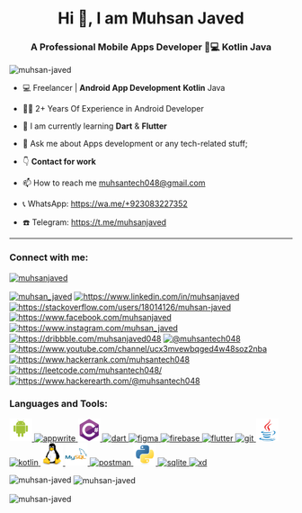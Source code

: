 

<h1 align="center">Hi 👋, I am Muhsan Javed</h1>
<h3 align="center">A Professional Mobile Apps Developer 📱💻 Kotlin Java </h3>

<p align="left"> <img src="https://komarev.com/ghpvc/?username=muhsan-javed&label=Profile%20views&color=0e75b6&style=flat" alt="muhsan-javed" /> </p>
 
- 💻 Freelancer | **Android App Development** **Kotlin** Java
- 👨‍💻 2+ Years Of Experience in Android Developer
- 🌱 I am currently learning **Dart** & **Flutter**
- 💬 Ask me about Apps development or any tech-related stuff;
  

- 👇 **Contact for work**
- 📫 How to reach me muhsantech048@gmail.com
- 📞 WhatsApp: https://wa.me/+923083227352
- ☎️ Telegram: https://t.me/muhsanjaved
** **

<h3 align="left">Connect with me:</h3>
<p align="left">

<a href="https://t.me/muhsanjaved" target="blank"><img align="center" src="https://raw.githubusercontent.com/rahuldkjain/github-profile-readme-generator/master/src/images/icons/Social/telegram.svg" alt="muhsanjaved" height="30" width="40" /></a>

<a href="https://twitter.com/muhsan_javed" target="blank"><img align="center" src="https://raw.githubusercontent.com/rahuldkjain/github-profile-readme-generator/master/src/images/icons/Social/twitter.svg" alt="muhsan_javed" height="30" width="40" /></a>
<a href="https://www.linkedin.com/in/muhsanjaved" target="blank"><img align="center" src="https://raw.githubusercontent.com/rahuldkjain/github-profile-readme-generator/master/src/images/icons/Social/linked-in-alt.svg" alt="https://www.linkedin.com/in/muhsanjaved" height="30" width="40" /></a>
<a href="https://stackoverflow.com/users/18014126/muhsan-javed" target="blank"><img align="center" src="https://raw.githubusercontent.com/rahuldkjain/github-profile-readme-generator/master/src/images/icons/Social/stack-overflow.svg" alt="https://stackoverflow.com/users/18014126/muhsan-javed" height="30" width="40" /></a>
<a href="https://www.facebook.com/muhsanjaved" target="blank"><img align="center" src="https://raw.githubusercontent.com/rahuldkjain/github-profile-readme-generator/master/src/images/icons/Social/facebook.svg" alt="https://www.facebook.com/muhsanjaved" height="30" width="40" /></a>
<a href="https://www.instagram.com/muhsan_javed/" target="blank"><img align="center" src="https://raw.githubusercontent.com/rahuldkjain/github-profile-readme-generator/master/src/images/icons/Social/instagram.svg" alt="https://www.instagram.com/muhsan_javed" height="30" width="40" /></a>
<a href="https://dribbble.com/muhsanjaved048" target="blank"><img align="center" src="https://raw.githubusercontent.com/rahuldkjain/github-profile-readme-generator/master/src/images/icons/Social/dribbble.svg" alt="https://dribbble.com/muhsanjaved048" height="30" width="40" /></a>
<a href="https://medium.com/@muhsantech048" target="blank"><img align="center" src="https://raw.githubusercontent.com/rahuldkjain/github-profile-readme-generator/master/src/images/icons/Social/medium.svg" alt="@muhsantech048" height="30" width="40" /></a>
<a href="https://www.youtube.com/@muhsantech" target="blank"><img align="center" src="https://raw.githubusercontent.com/rahuldkjain/github-profile-readme-generator/master/src/images/icons/Social/youtube.svg" alt="https://www.youtube.com/channel/ucx3mvewbqged4w48soz2nba" height="30" width="40" /></a>
<a href="https://www.hackerrank.com/muhsantech048" target="blank"><img align="center" src="https://raw.githubusercontent.com/rahuldkjain/github-profile-readme-generator/master/src/images/icons/Social/hackerrank.svg" alt="https://www.hackerrank.com/muhsantech048" height="30" width="40" /></a>
<a href="https://leetcode.com/muhsantech048/" target="blank"><img align="center" src="https://raw.githubusercontent.com/rahuldkjain/github-profile-readme-generator/master/src/images/icons/Social/leet-code.svg" alt="https://leetcode.com/muhsantech048/" height="30" width="40" /></a>
<a href="https://www.hackerearth.com/@muhsantech048" target="blank"><img align="center" src="https://raw.githubusercontent.com/rahuldkjain/github-profile-readme-generator/master/src/images/icons/Social/hackerearth.svg" alt="https://www.hackerearth.com/@muhsantech048" height="30" width="40" /></a>
</p>

<h3 align="left">Languages and Tools:</h3>
<p align="left"> <a href="https://developer.android.com" target="_blank" rel="noreferrer"> <img src="https://raw.githubusercontent.com/devicons/devicon/master/icons/android/android-original-wordmark.svg" alt="android" width="40" height="40"/> </a> <a href="https://appwrite.io" target="_blank" rel="noreferrer"> <img src="https://www.vectorlogo.zone/logos/appwriteio/appwriteio-icon.svg" alt="appwrite" width="40" height="40"/> </a> <a href="https://www.w3schools.com/cs/" target="_blank" rel="noreferrer"> <img src="https://raw.githubusercontent.com/devicons/devicon/master/icons/csharp/csharp-original.svg" alt="csharp" width="40" height="40"/> </a> <a href="https://dart.dev" target="_blank" rel="noreferrer"> <img src="https://www.vectorlogo.zone/logos/dartlang/dartlang-icon.svg" alt="dart" width="40" height="40"/> </a> <a href="https://www.figma.com/" target="_blank" rel="noreferrer"> <img src="https://www.vectorlogo.zone/logos/figma/figma-icon.svg" alt="figma" width="40" height="40"/> </a> <a href="https://firebase.google.com/" target="_blank" rel="noreferrer"> <img src="https://www.vectorlogo.zone/logos/firebase/firebase-icon.svg" alt="firebase" width="40" height="40"/> </a> <a href="https://flutter.dev" target="_blank" rel="noreferrer"> <img src="https://www.vectorlogo.zone/logos/flutterio/flutterio-icon.svg" alt="flutter" width="40" height="40"/> </a> <a href="https://git-scm.com/" target="_blank" rel="noreferrer"> <img src="https://www.vectorlogo.zone/logos/git-scm/git-scm-icon.svg" alt="git" width="40" height="40"/> </a> <a href="https://www.java.com" target="_blank" rel="noreferrer"> <img src="https://raw.githubusercontent.com/devicons/devicon/master/icons/java/java-original.svg" alt="java" width="40" height="40"/> </a> <a href="https://kotlinlang.org" target="_blank" rel="noreferrer"> <img src="https://www.vectorlogo.zone/logos/kotlinlang/kotlinlang-icon.svg" alt="kotlin" width="40" height="40"/> </a> <a href="https://www.linux.org/" target="_blank" rel="noreferrer"> <img src="https://raw.githubusercontent.com/devicons/devicon/master/icons/linux/linux-original.svg" alt="linux" width="40" height="40"/> </a> <a href="https://www.mysql.com/" target="_blank" rel="noreferrer"> <img src="https://raw.githubusercontent.com/devicons/devicon/master/icons/mysql/mysql-original-wordmark.svg" alt="mysql" width="40" height="40"/> </a> <a href="https://postman.com" target="_blank" rel="noreferrer"> <img src="https://www.vectorlogo.zone/logos/getpostman/getpostman-icon.svg" alt="postman" width="40" height="40"/> </a> <a href="https://www.python.org" target="_blank" rel="noreferrer"> <img src="https://raw.githubusercontent.com/devicons/devicon/master/icons/python/python-original.svg" alt="python" width="40" height="40"/> </a> <a href="https://www.sqlite.org/" target="_blank" rel="noreferrer"> <img src="https://www.vectorlogo.zone/logos/sqlite/sqlite-icon.svg" alt="sqlite" width="40" height="40"/> </a> <a href="https://www.adobe.com/products/xd.html" target="_blank" rel="noreferrer"> <img src="https://cdn.worldvectorlogo.com/logos/adobe-xd.svg" alt="xd" width="40" height="40"/> </a> </p>

<p><img align="left" src="https://github-readme-stats.vercel.app/api/top-langs?username=muhsan-javed&show_icons=true&locale=en&layout=compact" alt="muhsan-javed" /></p>

<p>&nbsp;<img align="center" src="https://github-readme-stats.vercel.app/api?username=muhsan-javed&show_icons=true&locale=en" alt="muhsan-javed" /></p>

<p><img align="center" src="https://github-readme-streak-stats.herokuapp.com/?user=muhsan-javed&" alt="muhsan-javed" /></p>

